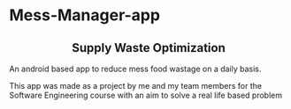# Mess-Manager-app


<h2 align="center" > Supply Waste Optimization </h2>
An android based app to reduce mess food wastage on a daily basis.
<br>


<p> This app was made as a project by me and my team members for the Software Engineering course with an aim to solve a real life based problem </p>
